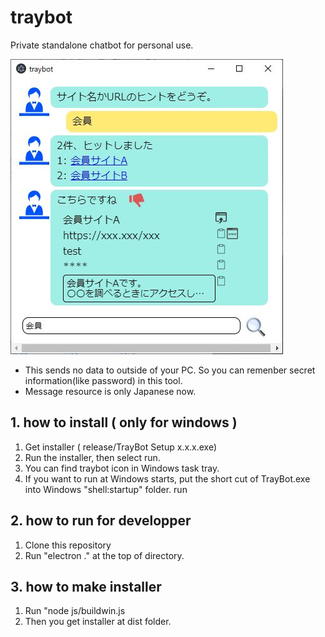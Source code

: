 # traybot
Private standalone chatbot for personal use.

![画面ダンプ](traybot.jpg)

- This sends no data to outside of your PC.
  So you can remenber secret information(like password) in this tool.
- Message resource is only Japanese now.

## 1. how to install ( only for windows )
1. Get installer ( release/TrayBot Setup x.x.x.exe)
2. Run the installer, then select run.
3. You can find traybot icon in Windows task tray.
3. If you want to run at Windows starts, put the short cut of TrayBot.exe into Windows "shell:startup" folder.
run

## 2. how to run for developper
1. Clone this repository
2. Run "electron ." at the top of directory.

## 3. how to make installer
1. Run "node js/buildwin.js
2. Then you get installer at dist folder.
